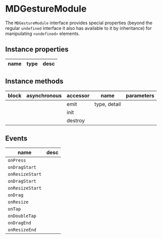 # MDGestureModule
The `MDGestureModule` interface provides special properties (beyond the regular `undefined` interface it also has available to it by inheritance) for manipulating `<undefined>` elements.

## Instance properties

name|type|desc
---|---|---

## Instance methods

block| asynchronous | accessor| name| parameters
---| --- | ---| ---| ---
|  | | emit| type, detail
|  | | init| 
|  | | destroy| 

## Events

name|desc
---|---
`onPress`|
`onDragStart`|
`onResizeStart`|
`onDragStart`|
`onResizeStart`|
`onDrag`|
`onResize`|
`onTap`|
`onDoubleTap`|
`onDragEnd`|
`onResizeEnd`|
